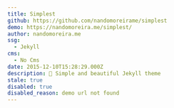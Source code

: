```yaml
---
title: Simplest
github: https://github.com/nandomoreirame/simplest
demo: https://nandomoreira.me/simplest/
author: nandomoreira.me
ssg:
  - Jekyll
cms:
  - No Cms
date: 2015-12-10T15:28:29.000Z
description: 💎 Simple and beautiful Jekyll theme
stale: true
disabled: true
disabled_reason: demo url not found
---
```

